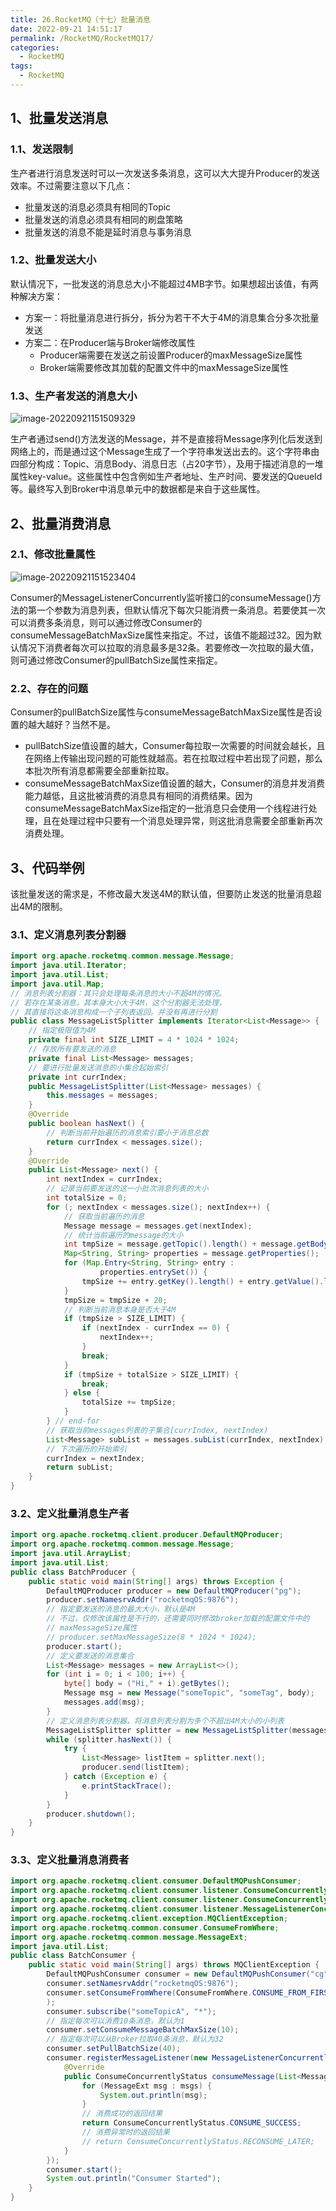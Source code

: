 ```yaml
---
title: 26.RocketMQ（十七）批量消息
date: 2022-09-21 14:51:17
permalink: /RocketMQ/RocketMQ17/
categories: 
  - RocketMQ
tags: 
  - RocketMQ
---
```


## 1、批量发送消息

### 1.1、发送限制

生产者进行消息发送时可以一次发送多条消息，这可以大大提升Producer的发送效率。不过需要注意以下几点：

- 批量发送的消息必须具有相同的Topic
- 批量发送的消息必须具有相同的刷盘策略
- 批量发送的消息不能是延时消息与事务消息

### 1.2、批量发送大小

默认情况下，一批发送的消息总大小不能超过4MB字节。如果想超出该值，有两种解决方案：

- 方案一：将批量消息进行拆分，拆分为若干不大于4M的消息集合分多次批量发送
- 方案二：在Producer端与Broker端修改属性
  - Producer端需要在发送之前设置Producer的maxMessageSize属性
  - Broker端需要修改其加载的配置文件中的maxMessageSize属性

### 1.3、生产者发送的消息大小

![image-20220921151509329](https://img-blog.csdnimg.cn/img_convert/e37e559372b06878febc6f2330660c07.png)

生产者通过send()方法发送的Message，并不是直接将Message序列化后发送到网络上的，而是通过这个Message生成了一个字符串发送出去的。这个字符串由四部分构成：Topic、消息Body、消息日志（占20字节），及用于描述消息的一堆属性key-value。这些属性中包含例如生产者地址、生产时间、要发送的QueueId等。最终写入到Broker中消息单元中的数据都是来自于这些属性。

## 2、批量消费消息

### 2.1、修改批量属性

![image-20220921151523404](https://img-blog.csdnimg.cn/img_convert/fa3cdcc1c67b559aad8bb15748ef8bce.png)

Consumer的MessageListenerConcurrently监听接口的consumeMessage()方法的第一个参数为消息列表，但默认情况下每次只能消费一条消息。若要使其一次可以消费多条消息，则可以通过修改Consumer的consumeMessageBatchMaxSize属性来指定。不过，该值不能超过32。因为默认情况下消费者每次可以拉取的消息最多是32条。若要修改一次拉取的最大值，则可通过修改Consumer的pullBatchSize属性来指定。

### 2.2、存在的问题

Consumer的pullBatchSize属性与consumeMessageBatchMaxSize属性是否设置的越大越好？当然不是。

- pullBatchSize值设置的越大，Consumer每拉取一次需要的时间就会越长，且在网络上传输出现问题的可能性就越高。若在拉取过程中若出现了问题，那么本批次所有消息都需要全部重新拉取。
- consumeMessageBatchMaxSize值设置的越大，Consumer的消息并发消费能力越低，且这批被消费的消息具有相同的消费结果。因为consumeMessageBatchMaxSize指定的一批消息只会使用一个线程进行处理，且在处理过程中只要有一个消息处理异常，则这批消息需要全部重新再次消费处理。

## 3、代码举例

该批量发送的需求是，不修改最大发送4M的默认值，但要防止发送的批量消息超出4M的限制。

### 3.1、定义消息列表分割器

```java
import org.apache.rocketmq.common.message.Message;
import java.util.Iterator;
import java.util.List;
import java.util.Map;
// 消息列表分割器：其只会处理每条消息的大小不超4M的情况。
// 若存在某条消息，其本身大小大于4M，这个分割器无法处理，
// 其直接将这条消息构成一个子列表返回。并没有再进行分割
public class MessageListSplitter implements Iterator<List<Message>> {
    // 指定极限值为4M
    private final int SIZE_LIMIT = 4 * 1024 * 1024;
    // 存放所有要发送的消息
    private final List<Message> messages;
    // 要进行批量发送消息的小集合起始索引
    private int currIndex;
    public MessageListSplitter(List<Message> messages) {
        this.messages = messages;
    }
    @Override
    public boolean hasNext() {
        // 判断当前开始遍历的消息索引要小于消息总数
        return currIndex < messages.size();
    }
    @Override
    public List<Message> next() {
        int nextIndex = currIndex;
        // 记录当前要发送的这一小批次消息列表的大小
        int totalSize = 0;
        for (; nextIndex < messages.size(); nextIndex++) {
            // 获取当前遍历的消息
            Message message = messages.get(nextIndex);
            // 统计当前遍历的message的大小
            int tmpSize = message.getTopic().length() + message.getBody().length;
            Map<String, String> properties = message.getProperties();
            for (Map.Entry<String, String> entry :
                    properties.entrySet()) {
                tmpSize += entry.getKey().length() + entry.getValue().length();
            }
            tmpSize = tmpSize + 20;
            // 判断当前消息本身是否大于4M
            if (tmpSize > SIZE_LIMIT) {
                if (nextIndex - currIndex == 0) {
                    nextIndex++;
                }
                break;
            }
            if (tmpSize + totalSize > SIZE_LIMIT) {
                break;
            } else {
                totalSize += tmpSize;
            }
        } // end-for
        // 获取当前messages列表的子集合[currIndex, nextIndex)
        List<Message> subList = messages.subList(currIndex, nextIndex);
        // 下次遍历的开始索引
        currIndex = nextIndex;
        return subList;
    }
}
```

### 3.2、定义批量消息生产者

```java
import org.apache.rocketmq.client.producer.DefaultMQProducer;
import org.apache.rocketmq.common.message.Message;
import java.util.ArrayList;
import java.util.List;
public class BatchProducer {
    public static void main(String[] args) throws Exception {
        DefaultMQProducer producer = new DefaultMQProducer("pg");
        producer.setNamesrvAddr("rocketmqOS:9876");
        // 指定要发送的消息的最大大小，默认是4M
        // 不过，仅修改该属性是不行的，还需要同时修改broker加载的配置文件中的
        // maxMessageSize属性
        // producer.setMaxMessageSize(8 * 1024 * 1024);
        producer.start();
        // 定义要发送的消息集合
        List<Message> messages = new ArrayList<>();
        for (int i = 0; i < 100; i++) {
            byte[] body = ("Hi," + i).getBytes();
            Message msg = new Message("someTopic", "someTag", body);
            messages.add(msg);
        }
        // 定义消息列表分割器，将消息列表分割为多个不超出4M大小的小列表
        MessageListSplitter splitter = new MessageListSplitter(messages);
        while (splitter.hasNext()) {
            try {
                List<Message> listItem = splitter.next();
                producer.send(listItem);
            } catch (Exception e) {
                e.printStackTrace();
            }
        }
        producer.shutdown();
    }
}
```

### 3.3、定义批量消息消费者

```java
import org.apache.rocketmq.client.consumer.DefaultMQPushConsumer;
import org.apache.rocketmq.client.consumer.listener.ConsumeConcurrentlyContext;
import org.apache.rocketmq.client.consumer.listener.ConsumeConcurrentlyStatus;
import org.apache.rocketmq.client.consumer.listener.MessageListenerConcurrently;
import org.apache.rocketmq.client.exception.MQClientException;
import org.apache.rocketmq.common.consumer.ConsumeFromWhere;
import org.apache.rocketmq.common.message.MessageExt;
import java.util.List;
public class BatchConsumer {
    public static void main(String[] args) throws MQClientException {
        DefaultMQPushConsumer consumer = new DefaultMQPushConsumer("cg");
        consumer.setNamesrvAddr("rocketmqOS:9876");
        consumer.setConsumeFromWhere(ConsumeFromWhere.CONSUME_FROM_FIRST_OFFSET
        );
        consumer.subscribe("someTopicA", "*");
        // 指定每次可以消费10条消息，默认为1
        consumer.setConsumeMessageBatchMaxSize(10);
        // 指定每次可以从Broker拉取40条消息，默认为32
        consumer.setPullBatchSize(40);
        consumer.registerMessageListener(new MessageListenerConcurrently() {
            @Override
            public ConsumeConcurrentlyStatus consumeMessage(List<MessageExt> msgs, ConsumeConcurrentlyContext context) {
                for (MessageExt msg : msgs) {
                    System.out.println(msg);
                }
                // 消费成功的返回结果
                return ConsumeConcurrentlyStatus.CONSUME_SUCCESS;
                // 消费异常时的返回结果
                // return ConsumeConcurrentlyStatus.RECONSUME_LATER;
            }
        });
        consumer.start();
        System.out.println("Consumer Started");
    }
}
```